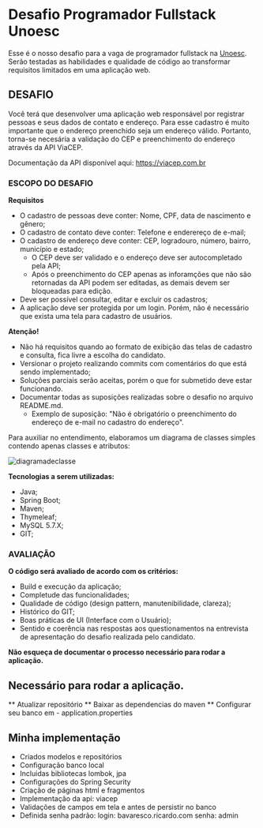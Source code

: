 # Desafio Programador Fullstack Unoesc

Esse é o nosso desafio para a vaga de programador fullstack na [Unoesc](https://www.unoesc.edu.br/). Serão testadas as habilidades e qualidade de código ao transformar requisitos limitados em uma aplicação web.

## DESAFIO

Você terá que desenvolver uma aplicação web responsável por registrar pessoas e seus dados de contato e endereço. Para esse cadastro é muito importante que o endereço preenchido seja um endereço válido. Portanto, torna-se necesária a validação do CEP e preenchimento do endereço através da API ViaCEP. 

Documentação da API disponível aqui: https://viacep.com.br

### ESCOPO DO DESAFIO

**Requisitos**
- O cadastro de pessoas deve conter: Nome, CPF, data de nascimento e gênero; 
- O cadastro de contato deve conter: Telefone e enderereço de e-mail;
- O cadastro de endereço deve conter: CEP, logradouro, número, bairro, município e estado;
  -  O CEP deve ser validado e o endereço deve ser autocompletado pela API;
  - Após o preenchimento do CEP apenas as inforamções que não são retornadas da API podem ser editadas, as demais devem ser bloqueadas para edição. 
- Deve ser possível consultar, editar e excluir os cadastros;
- A aplicação deve ser protegida por um login. Porém, não é necessário que exista uma tela para cadastro de usuários.

**Atenção!**
- Não há requisitos quando ao formato de exibição das telas de cadastro e consulta, fica livre a escolha do candidato.
- Versionar o projeto realizando commits com comentários do que está sendo implementado;
- Soluções parciais serão aceitas, porém o que for submetido deve estar funcionando.
- Documentar todas as suposições realizadas sobre o desafio no arquivo README.md.
  - Exemplo de suposição: "Não é obrigatório o preenchimento do endereço de e-mail no cadastro do endereço". 

Para auxiliar no entendimento, elaboramos um diagrama de classes simples contendo apenas classes e atributos: 

![diagramadeclasse](https://user-images.githubusercontent.com/4011040/197817709-3e4cfb77-e863-4096-a610-8290f71b8aef.png)

**Tecnologias a serem utilizadas:**
- Java;
- Spring Boot;
- Maven;
- Thymeleaf;
- MySQL 5.7.X;
- GIT;

### AVALIAÇÃO

**O código será avaliado de acordo com os critérios:**
- Build e execução da aplicação;
- Completude das funcionalidades;
- Qualidade de código (design pattern, manutenibilidade, clareza); 
- Histórico do GIT; 
- Boas práticas de UI (Interface com o Usuário);
- Sentido e coerência nas respostas aos questionamentos na entrevista de apresentação do desafio realizada pelo candidato.

**Não esqueça de documentar o processo necessário para rodar a aplicação.**
## Necessário para rodar a aplicação.
** Atualizar repositório
** Baixar as dependencias do maven
** Configurar seu banco em - application.properties



## Minha implementação
* Criados modelos e repositórios
* Configuração banco local
* Incluidas bibliotecas lombok, jpa
* Configurações do Spring Security
* Criação de páginas html e fragmentos
* Implementação da api: viacep
* Validações de campos em tela e antes de persistir no banco
* Definida senha padrão: login: bavaresco.ricardo.com senha: admin